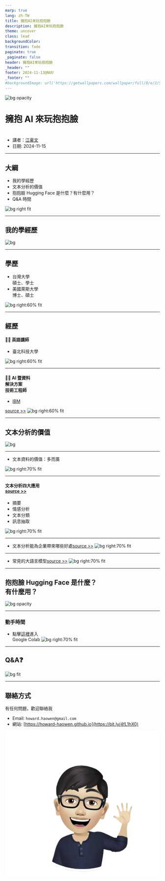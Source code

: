 ```yaml
---
marp: true
lang: zh-TW
title: 擁抱AI來玩抱抱臉
description: 擁抱AI來玩抱抱臉
theme: uncover
class: lead
backgroundColor:
transition: fade
paginate: true
_paginate: false
header: 擁抱AI來玩抱抱臉
_header: ""
footer: 2024-11-13@NUU
_footer: ""
#backgroundImage: url('https://getwallpapers.com/wallpaper/full/8/e/2/573249.jpg')
---
```


![bg opacity](https://i.ytimg.com/vi/v800ToFbLRk/hq720.jpg)

# 擁抱 AI 來玩抱抱臉

# <!--_color: "purple"-->

-   講者：[江豪文](https://bit.ly/4fL1hX0)
-   日期: 2024-11-15

---

## 大綱

-   我的學經歷
-   文本分析的價值
-   抱抱臉 Hugging Face 是什麼？有什麼用？
-   Q&A 時間

![bg right fit](https://miro.medium.com/v2/resize:fit:1400/0*U5ywWNO7f9xP2VNQ)

---

<!--_color: red-->
<!--_header: ""-->
<!--_footer: ""-->

## 我的學經歷

![bg](https://habitatbroward.org/wp-content/uploads/2020/01/10-Benefits-Showing-Why-Education-Is-Important-to-Our-Society.jpg)

---

## 學歷

-   台灣大學<br>碩士、學士
-   美國萊斯大學<br>博士、碩士

![bg right:60% fit](https://github.com/howard-haowen/NLP-demos/raw/main/img/education.png)

---

## 經歷

#### :teacher: 英語講師

-   臺北科技大學

![bg right:60% fit](https://4.bp.blogspot.com/-lvpwx0NvAHE/WfkiITI5OEI/AAAAAAAAAFE/98Wtc8AuUkAL41mK9U4t-MVW8rSUTSBPwCLcBGAs/s1600/g1377083943860215164.jpg)

---

#### :technologist: AI 暨資料<br>解決方案<br>技術工程師

-   [IBM](https://www.ibm.com/us-en)

[source >>](https://itpromag.com/2023/05/11/ibm-watsonx/)
![bg right:60% fit](https://itpromag.com/wp-content/uploads/2023/05/IBM-Watsonx.jpg)

---

<!--_color: red-->
<!--_header: ""-->
<!--_footer: ""-->

## 文本分析的價值

![bg](https://media.licdn.com/dms/image/D4E12AQEsrY6XnohFnw/article-cover_image-shrink_720_1280/0/1690024023316?e=2147483647&v=beta&t=ujx2l5vgcuAxKCBG4p_v9p4kATg6wm8aou6hry4oUBc)

---

-   文本資料的價值：多而廣

![bg right:70% fit](https://www.webopedia.com/wp-content/uploads/2024/10/what-is-structured-data-inline_1.webp)

---

#### 文本分析四大應用<br>[source >>](https://www.apriorit.com/dev-blog/ai-based-text-analysis)

-   摘要
-   情感分析
-   文本分類
-   訊息抽取

![bg right:70% fit](https://www.apriorit.com/wp-content/uploads/2024/02/1pict-blog-article-Marketing-article-on-AI-text-analysis.jpg)

---

-   文本分析能為企業帶來哪些好處[source >>](https://www.apriorit.com/dev-blog/ai-based-text-analysis)
    ![bg right:70% fit](https://www.apriorit.com/wp-content/uploads/2024/02/2pict-blog-article-Marketing-article-on-AI-text-analysis.jpg)

---

-   常見的大語言模型[source >>](https://www.codeandchats.com/2024/04/27/notable-llm-makers.html)
    ![bg right:70% fit](https://www.codeandchats.com/assets/images/posts/notable-llm-provides-chart.jpg)

---

<!--_color: red-->
<!--_header: ""-->
<!--_footer: ""-->

## 抱抱臉 Hugging Face 是什麼？<br>有什麼用？

![bg opacity](https://i.ytimg.com/vi/v800ToFbLRk/hq720.jpg)

---

### 動手時間

-   點擊[這裡](https://colab.research.google.com/drive/1LxjnYTPITFjp5wxe_x4OzHhi7I1dxcY2?usp=sharing)進入<br>Google Colab
    ![bg right:70% fit](https://i.ytimg.com/vi/DjVsnv62i3M/maxresdefault.jpg)

---

<!--_color: red-->
<!--_header: ""-->
<!--_footer: ""-->

## Q&A:question:

![bg fit](https://img-9gag-fun.9cache.com/photo/aV7jvXy_460s.jpg)

---

## 聯絡方式

有任何問題，歡迎聯絡我

-   Email:
    `howard.haowen@gmail.com`
-   網站:
    [https://howard-haowen.github.io](https://bit.ly/4fL1hX0)

![bg left:30% fit](https://raw.githubusercontent.com/howard-haowen/blog.ai/master/images/profile-removebg.png)
